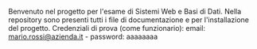 Benvenuto nel progetto per l'esame di Sistemi Web e Basi di Dati.
Nella repository sono presenti tutti i file di documentazione e per l'installazione del progetto.
Credenziali di prova (come funzionario):
email: mario.rossi@azienda.it -
password: aaaaaaaa
